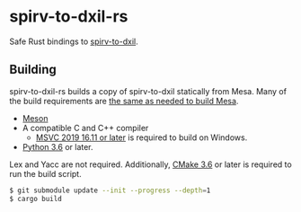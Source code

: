 # spirv-to-dxil-rs

Safe Rust bindings to [spirv-to-dxil](https://gitlab.freedesktop.org/mesa/mesa/-/blob/main/src/microsoft/spirv_to_dxil/spirv_to_dxil.h).

## Building

spirv-to-dxil-rs builds a copy of spirv-to-dxil statically from Mesa. Many of the build requirements are [the same as needed to build Mesa](https://docs.mesa3d.org/install.html).

* [Meson](https://mesonbuild.com/)
* A compatible C and C++ compiler
  * [MSVC 2019 16.11 or later](https://docs.mesa3d.org/install.html) is required to build on Windows.
* [Python 3.6](https://www.python.org/) or later.

Lex and Yacc are not required. Additionally, [CMake 3.6](https://cmake.org/) or later is required to run the build script.

```bash
$ git submodule update --init --progress --depth=1
$ cargo build
```